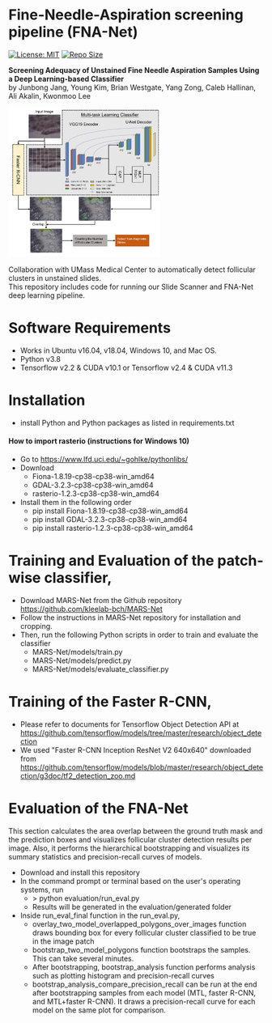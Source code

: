 # Fine-Needle-Aspiration screening pipeline (FNA-Net)
[![License: MIT](https://img.shields.io/badge/License-MIT-yellow.svg?style=plastic)](https://opensource.org/licenses/MIT) 
[![Repo Size](https://img.shields.io/github/repo-size/kleelab-bch/FNA-Net?style=plastic)]()

**Screening Adequacy of Unstained Fine Needle Aspiration Samples
Using a Deep Learning-based Classifier**  
by Junbong Jang, Young Kim, Brian Westgate, Yang Zong, Caleb Hallinan, Ali Akalin, Kwonmoo Lee

<!-- To learn more about our pipeline (FNA-Net), please read the [paper]( ) -->

<div text-align="center">
  <img width="300" src="./assets/cover_FNA.png" alt="FNA-Net">
</div>  

Collaboration with UMass Medical Center to automatically detect follicular clusters in unstained slides.  
This repository includes code for running our Slide Scanner and FNA-Net deep learning pipeline.


# Software Requirements
* Works in Ubuntu v16.04, v18.04, Windows 10, and Mac OS.
* Python v3.8
* Tensorflow v2.2 & CUDA v10.1 or Tensorflow v2.4 & CUDA v11.3


# Installation
* install Python and Python packages as listed in requirements.txt

#### How to import rasterio (instructions for Windows 10)
* Go to https://www.lfd.uci.edu/~gohlke/pythonlibs/
* Download 
  * Fiona-1.8.19-cp38-cp38-win_amd64
  * GDAL-3.2.3-cp38-cp38-win_amd64
  * rasterio-1.2.3-cp38-cp38-win_amd64
* Install them in the following order
  * pip install Fiona-1.8.19-cp38-cp38-win_amd64
  * pip install GDAL-3.2.3-cp38-cp38-win_amd64
  * pip install rasterio-1.2.3-cp38-cp38-win_amd64
  
# Training and Evaluation of the patch-wise classifier,
* Download MARS-Net from the Github repository https://github.com/kleelab-bch/MARS-Net
* Follow the instructions in MARS-Net repository for installation and cropping. 
* Then, run the following Python scripts in order to train and evaluate the classifier
    * MARS-Net/models/train.py 
    * MARS-Net/models/predict.py 
    * MARS-Net/models/evaluate_classifier.py 

# Training of the Faster R-CNN,
* Please refer to documents for Tensorflow Object Detection API at https://github.com/tensorflow/models/tree/master/research/object_detection
* We used "Faster R-CNN Inception ResNet V2 640x640" downloaded from https://github.com/tensorflow/models/blob/master/research/object_detection/g3doc/tf2_detection_zoo.md

# Evaluation of the FNA-Net
This section calculates the area overlap between the ground truth mask and the prediction boxes and
visualizes follicular cluster detection results per image. 
Also, it performs the hierarchical bootstrapping and visualizes its summary statistics and precision-recall curves of models.

* Download and install this repository 
* In the command prompt or terminal based on the user's operating systems, run  
  * \> python evaluation/run_eval.py
  * Results will be generated in the evaluation/generated folder
* Inside run_eval_final function in the run_eval.py, 
  * overlay_two_model_overlapped_polygons_over_images function draws bounding box for every follicular cluster classified to be true in the image patch
  * bootstrap_two_model_polygons function bootstraps the samples. This can take several minutes.
  * After bootstrapping, bootstrap_analysis function performs analysis such as plotting histogram and precision-recall curves      
  * bootstrap_analysis_compare_precision_recall can be run at the end after bootstrapping samples from each model (MTL, faster R-CNN, and MTL+faster R-CNN). It draws a precision-recall curve for each model on the same plot for comparison.
